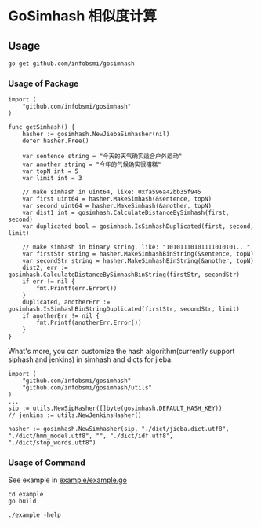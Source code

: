 # GoSimhash 相似度计算



## Usage

```
go get github.com/infobsmi/gosimhash
```

### Usage of Package

```golang
import (
	"github.com/infobsmi/gosimhash"
)

func getSimhash() {
    hasher := gosimhash.NewJiebaSimhasher(nil)
    defer hasher.Free()

    var sentence string = "今天的天气确实适合户外运动"
    var another string = "今年的气候确实很糟糕"
    var topN int = 5
    var limit int = 3

    // make simhash in uint64, like: 0xfa596a42bb35f945
    var first uint64 = hasher.MakeSimhash(&sentence, topN)
    var second uint64 = hasher.MakeSimhash(&another, topN)
    var dist1 int = gosimhash.CalculateDistanceBySimhash(first, second)
    var duplicated bool = gosimhash.IsSimhashDuplicated(first, second, limit)
    
    // make simhash in binary string, like: "10101110101111010101..."
    var firstStr string = hasher.MakeSimhashBinString(&sentence, topN)
    var secondStr string = hasher.MakeSimhashBinString(&another, topN)
    dist2, err := gosimhash.CalculateDistanceBySimhashBinString(firstStr, secondStr)
    if err != nil {
        fmt.Printf(err.Error())
    }
    duplicated, anotherErr := gosimhash.IsSimhashBinStringDuplicated(firstStr, secondStr, limit)
    if anotherErr != nil {
        fmt.Printf(anotherErr.Error())
    }
}
```

What's more, you can customize the hash algorithm(currently support siphash and jenkins) in simhash and dicts for jieba.

```golang
import (
	"github.com/infobsmi/gosimhash"
	"github.com/infobsmi/gosimhash/utils"
)
...
sip := utils.NewSipHasher([]byte(gosimhash.DEFAULT_HASH_KEY))
// jenkins := utils.NewJenkinsHasher()

hasher := gosimhash.NewSimhasher(sip, "./dict/jieba.dict.utf8", "./dict/hmm_model.utf8", "", "./dict/idf.utf8", "./dict/stop_words.utf8")
```

### Usage of Command

See example in [example/example.go](example/example.go)

```
cd example
go build

./example -help
```
